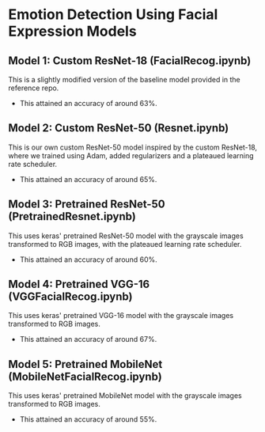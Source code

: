 # Emotion Detection Using Facial Expression Models

## Model 1: Custom ResNet-18 (FacialRecog.ipynb)
This is a slightly modified version of the baseline model provided in the reference repo. 
- This attained an accuracy of around 63%. 

## Model 2: Custom ResNet-50 (Resnet.ipynb)
This is our own custom ResNet-50 model inspired by the custom ResNet-18, where we trained using Adam, added regularizers and a plateaued learning rate scheduler. 
- This attained an accuracy of around 65%.

## Model 3: Pretrained ResNet-50 (PretrainedResnet.ipynb)
This uses keras' pretrained ResNet-50 model with the grayscale images transformed to RGB images, with the plateaued learning rate scheduler. 
- This attained an accuracy of around 60%.

## Model 4: Pretrained VGG-16 (VGGFacialRecog.ipynb)
This uses keras' pretrained VGG-16 model with the grayscale images transformed to RGB images.
- This attained an accuracy of around 67%.

## Model 5: Pretrained MobileNet (MobileNetFacialRecog.ipynb)
This uses keras' pretrained MobileNet model with the grayscale images transformed to RGB images.
- This attained an accuracy of around 55%.


